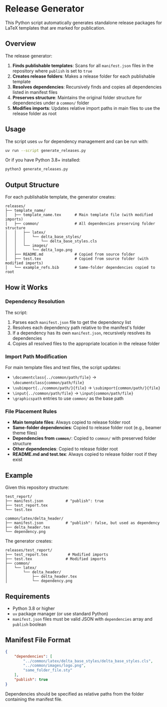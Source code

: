 # Release Generator

This Python script automatically generates standalone release packages for LaTeX templates that are marked for publication.

## Overview

The release generator:

1. **Finds publishable templates**: Scans for all `manifest.json` files in the repository where `publish` is set to `true`
2. **Creates release folders**: Makes a release folder for each publishable template 
3. **Resolves dependencies**: Recursively finds and copies all dependencies listed in manifest files
4. **Preserves structure**: Maintains the original folder structure for dependencies under a `common/` folder
5. **Modifies imports**: Updates relative import paths in main files to use the release folder as root

## Usage

The script uses `uv` for dependency management and can be run with:

```bash
uv run --script generate_releases.py
```

Or if you have Python 3.8+ installed:

```bash
python3 generate_releases.py
```

## Output Structure

For each publishable template, the generator creates:

```
releases/
├── template_name/
│   ├── template_name.tex      # Main template file (with modified imports)
│   ├── common/                # All dependencies preserving folder structure
│   │   ├── latex/
│   │   │   └── delta_base_styles/
│   │   │       └── delta_base_styles.cls
│   │   └── images/
│   │       └── delta_logo.png
│   ├── README.md              # Copied from source folder
│   ├── test.tex               # Copied from source folder (with modified imports)
│   └── example_refs.bib       # Same-folder dependencies copied to root
```

## How it Works

### Dependency Resolution

The script:
1. Parses each `manifest.json` file to get the dependency list
2. Resolves each dependency path relative to the manifest's folder
3. If a dependency has its own `manifest.json`, recursively resolves its dependencies
4. Copies all resolved files to the appropriate location in the release folder

### Import Path Modification

For main template files and test files, the script updates:
- `\documentclass{../common/path/file}` → `\documentclass{common/path/file}`
- `\subimport{../common/path/}{file}` → `\subimport{common/path/}{file}`
- `\input{../common/path/file}` → `\input{common/path/file}`
- `\graphicspath` entries to use `common/` as the base path

### File Placement Rules

- **Main template files**: Always copied to release folder root
- **Same-folder dependencies**: Copied to release folder root (e.g., beamer theme files)
- **Dependencies from `common/`**: Copied to `common/` with preserved folder structure
- **Other dependencies**: Copied to release folder root
- **README.md and test.tex**: Always copied to release folder root if they exist

## Example

Given this repository structure:
```
test_report/
├── manifest.json          # "publish": true
├── test_report.tex
└── test.tex

common/latex/delta_header/
├── manifest.json          # "publish": false, but used as dependency
├── delta_header.tex
└── dependency.png
```

The generator creates:
```
releases/test_report/
├── test_report.tex         # Modified imports
├── test.tex               # Modified imports  
├── common/
│   └── latex/
│       └── delta_header/
│           ├── delta_header.tex
│           └── dependency.png
```

## Requirements

- Python 3.8 or higher
- `uv` package manager (or use standard Python)
- `manifest.json` files must be valid JSON with `dependencies` array and `publish` boolean

## Manifest File Format

```json
{
    "dependencies": [
        "../common/latex/delta_base_styles/delta_base_styles.cls",
        "../common/images/logo.png",
        "same_folder_file.sty"
    ],
    "publish": true
}
```

Dependencies should be specified as relative paths from the folder containing the manifest file.